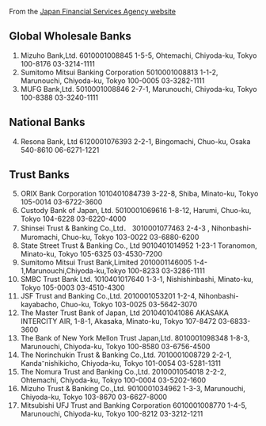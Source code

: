 From the [Japan Financial Services Agency website](https://www.fsa.go.jp/en/regulated/licensed/index.html)
## Global Wholesale Banks
1. Mizuho Bank,Ltd.	6010001008845 	1-5-5, Ohtemachi, Chiyoda-ku, Tokyo 100-8176	03-3214-1111
2. Sumitomo Mitsui Banking Corporation	5010001008813 	1-1-2, Marunouchi, Chiyoda-ku, Tokyo 100-0005	03-3282-1111
3. MUFG Bank,Ltd.	5010001008846 	2-7-1, Marunouchi, Chiyoda-ku, Tokyo 100-8388	03-3240-1111

## National Banks
4. Resona Bank, Ltd	6120001076393 	2-2-1, Bingomachi, Chuo-ku, Osaka  540-8610     	06-6271-1221

## Trust Banks
5. ORIX Bank Corporation	1010401084739 	3-22-8, Shiba, Minato-ku, Tokyo 105-0014	03-6722-3600
6. Custody Bank of Japan, Ltd.	5010001069616 	1-8-12, Harumi, Chuo-ku, Tokyo 104-6228	03-6220-4000
7. Shinsei Trust & Banking Co.,Ltd．	3010001077463 	2-4-3 , Nihonbashi-Muromachi, Chuo-ku, Tokyo 103-0022	03-6880-6200
8. State Street Trust & Banking Co., Ltd	9010401014952 	1-23-1 Toranomon, Minato-ku, Tokyo 105-6325	03-4530-7200
9. Sumitomo Mitsui Trust Bank,Limited	2010001146005 	1-4-1,Marunouchi,Chiyoda-ku,Tokyo 100-8233	03-3286-1111
10. SMBC Trust Bank Ltd.	1010401017640 	1-3-1, Nishishinbashi, Minato-ku, Tokyo 105-0003	03-4510-4300
11. JSF Trust and Banking Co.,Ltd.	2010001053201 	1-2-4, Nihonbashi-kayabacho, Chuo-ku, Tokyo 103-0025	03-5642-3070
12. The Master Trust Bank of Japan, Ltd	2010401041086 	AKASAKA INTERCITY AIR, 1-8-1, Akasaka, Minato-ku, Tokyo 107-8472	03-6833-3600
13. The Bank of New York Mellon Trust Japan,Ltd.	8010001098348 	1-8-3, Marunouchi, Chiyoda-ku, Tokyo 100-8580	03-6756-4500
14. The Norinchukin Trust & Banking Co.,Ltd.	7010001008729 	2-2-1, Kanda⁻nishikicho, Chiyoda-ku, Tokyo 101-0054	03-5281-1311
15. The Nomura Trust and Banking Co.,Ltd.	2010001054018 	2-2-2, Ohtemachi, Chiyoda-ku, Tokyo 100-0004	03-5202-1600
16. Mizuho Trust & Banking Co.,Ltd.	9010001034962 	1-3-3, Marunouchi, Chiyoda-ku, Tokyo 103-8670	03-6627-8000
17. Mitsubishi UFJ Trust and Banking Corporation	6010001008770 	1-4-5, Marunouchi, Chiyoda-ku, Tokyo 100-8212	03-3212-1211


